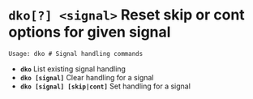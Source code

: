 <!-- TITLE: dko -->

#  **`dko[?] <signal>`** Reset skip or cont options for given signal


```text
Usage: dko # Signal handling commands
```


- **`dko`** List existing signal handling
- **`dko [signal]`** Clear handling for a signal
- **`dko [signal] [skip|cont]`** Set handling for a signal